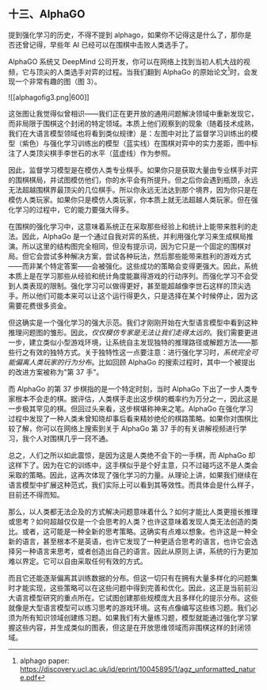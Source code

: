
## 十三、AlphaGO

提到强化学习的历史，不得不提到 alphago，如果你不记得这是什么了，那你是否还曾记得，早些年 AI 已经可以在围棋中击败人类选手了。

AlphaGO 系统又 DeepMind 公司开发，你可以在网络上找到当初人机大战的视频，它与顶尖的人类选手对弈的过程。当我们翻到 AlphaGo 的原始论文[^1]时，会发现一个非常有趣的图（图 3）。

![[alphagofig3.png|600]]

这张图让我觉得似曾相识——我们正在更开放的通用问题解决领域中重新发现它，而非局限于围棋这个封闭的特定领域。本质上他们观察到的现象（随着技术成熟，我们在大语言模型领域也将看到类似规律）是：左图中对比了监督学习训练出的模型（紫色）与强化学习训练出的模型（蓝实线）在围棋对弈中的实力差距，图中标注了人类顶尖棋手李世石的水平（蓝虚线）作为参照。

因此，监督学习模型是在模仿人类专业棋手。如果你只是获取大量由专业棋手对弈的围棋棋局，并试图模仿他们，你的水平会有所提升。但之后你会遇到瓶颈，永远无法超越围棋界最顶尖的几位棋手。所以你永远无法达到那个境界，因为你只是在模仿人类玩家。如果你只是模仿人类玩家，你本质上就无法超越人类玩家。但在强化学习的过程中，它的能力要强大得多。

在围棋的强化学习中，这意味着系统正在采取那些经验上和统计上能带来胜利的走法。因此，AlphaGo 是一个通过自我对弈的系统，并利用强化学习来生成棋局推演。所以这里的结构图完全相同，但没有提示词，因为它只是一个固定的围棋对局。但它会尝试多种解决方案，尝试各种玩法，然后那些能带来胜利的游戏方式——而非某个特定答案——会被强化。这些成功的策略会变得更强大。因此，系统本质上是在学习那些从经验和统计角度能赢得游戏的行动序列。而强化学习不会受到人类表现的限制。强化学习可以做得更好，甚至能超越像李世石这样的顶尖选手。所以他们可能本来可以让这个运行得更久，只是选择在某个时候停止，因为这需要花费很多资金。

但这确实是一个强化学习的强大示范。我们才刚刚开始在大型语言模型中看到这种推理问题图的雏形。因此，*仅仅模仿专家是无法让我们走得太远的*。我们需要更进一步，建立类似小型游戏环境，让系统自主发现独特的推理路径或解题方法——那些行之有效的独特方式。关于独特性这一点要注意：进行强化学习时，*系统完全可能偏离人类玩家的行为分布*。比如回顾 AlphaGo 的搜索过程时，其中一个被提出的改进方案被称为"第 37 手"。

而 AlphaGo 的第 37 步棋指的是一个特定时刻，当时 AlphaGo 下出了一步人类专家根本不会走的棋。据评估，人类棋手走出这步棋的概率约为万分之一，因此这是一步极其罕见的棋。但回过头来看，这步棋堪称神来之笔。AlphaGo 在强化学习过程中发现了一种人类未曾知晓却事后看来精妙绝伦的棋路策略。如果你对围棋比较了解，你可以在网络上搜索到关于 AlphaGo 第 37 手的有关讲解视频进行学习，我个人对围棋几乎一窍不通。

总之，人们之所以如此震惊，是因为这是人类绝不会下的一手棋，而 AlphaGo 却这样下了。因为在它的训练中，这手棋似乎是个好主意，只不过碰巧这不是人类会采取的策略。因此，这再次体现了强化学习的力量。从理论上讲，如果我们继续在语言模型中扩展这种范式，我们实际上可以看到其等效性。而具体会是什么样子，目前还不得而知。

那么，以人类都无法企及的方式解决问题意味着什么？如何才能比人类更擅长推理或思考？如何超越仅仅是一个会思考的人类？也许这意味着发现人类无法创造的类比。或者，这可能是一种全新的思考策略。这确实有点难以想象。也许这是一种全新的语言，甚至根本不是英语，也许它发现了一种更适合思考的语言，也许它会选择另一种语言来思考，或者创造出自己的语言。因此从原则上讲，系统的行为更加难以界定。它可以自由采取任何有效的方式。

而且它还能逐渐偏离其训练数据的分布。但这一切只有在拥有大量多样化的问题集时才能实现，这些策略可以在这些问题中得到完善和优化。因此，这正是当前前沿大语言模型研究的重点所在。它试图创建那些规模庞大且多样化的提示分布。这些就像是大型语言模型可以练习思考的游戏环境。这有点像编写这些练习题。我们必须为所有知识领域创建练习题。如果我们有大量练习题，模型就能通过强化学习掌握这些内容，并生成类似的图表，但这是在开放思维领域而非围棋这样的封闭领域。


[^1]: alphago paper: https://discovery.ucl.ac.uk/id/eprint/10045895/1/agz_unformatted_nature.pdf
